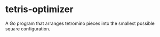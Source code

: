 # tetris-optimizer
A Go program that arranges tetromino pieces into the smallest possible square configuration.
